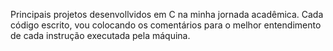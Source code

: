 Principais projetos desenvollvidos em C na minha jornada acadêmica. Cada código escrito, vou colocando os comentários 
para o melhor entendimento de cada instrução executada pela máquina.